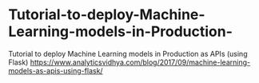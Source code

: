 # Tutorial-to-deploy-Machine-Learning-models-in-Production-
Tutorial to deploy Machine Learning models in Production as APIs (using Flask) https://www.analyticsvidhya.com/blog/2017/09/machine-learning-models-as-apis-using-flask/
